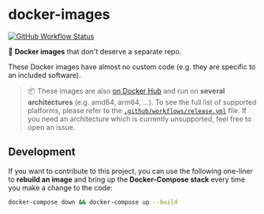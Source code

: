 # docker-images

[![GitHub Workflow Status](https://img.shields.io/github/workflow/status/dmotte/docker-images/release?logo=github&style=flat-square)](https://github.com/dmotte/docker-images/actions)

:whale: **Docker images** that don't deserve a separate repo.

These Docker images have almost no custom code (e.g. they are specific to an included software).

> :package: These images are also [on Docker Hub](https://hub.docker.com/u/dmotte) and run on **several architectures** (e.g. amd64, arm64, ...). To see the full list of supported platforms, please refer to the [`.github/workflows/release.yml`](.github/workflows/release.yml) file. If you need an architecture which is currently unsupported, feel free to open an issue.

## Development

If you want to contribute to this project, you can use the following one-liner to **rebuild an image** and bring up the **Docker-Compose stack** every time you make a change to the code:

```bash
docker-compose down && docker-compose up --build
```
